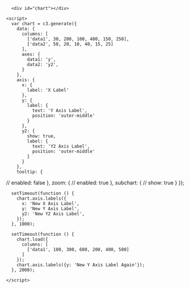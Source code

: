       <div id="chart"></div>

    <script>
      var chart = c3.generate({
        data: {
          columns: [
            ['data1', 30, 200, 100, 400, 150, 250],
            ['data2', 50, 20, 10, 40, 15, 25]
          ],
          axes: {
            data1: 'y',
            data2: 'y2',
          }
        },
        axis: {
          x: {
            label: 'X Label'
          },
          y: {
            label: {
              text: 'Y Axis Label',
              position: 'outer-middle'
            }
          },
          y2: {
            show: true,
            label: {
              text: 'Y2 Axis Label',
              position: 'outer-middle'
            }
          }
        },
        tooltip: {
//          enabled: false
        },
        zoom: {
//          enabled: true
        },
        subchart: {
//          show: true
        }
      });

      setTimeout(function () {
        chart.axis.labels({
          x: 'New X Axis Label',
          y: 'New Y Axis Label',
          y2: 'New Y2 Axis Label',
        });
      }, 1000);

      setTimeout(function () {
        chart.load({
          columns: [
            ['data1', 100, 300, 600, 200, 400, 500]
          ]
        });
        chart.axis.labels({y: 'New Y Axis Label Again'});
      }, 2000);

    </script>

